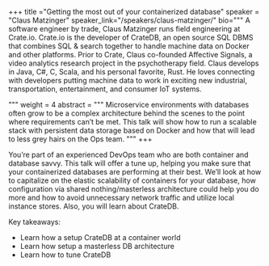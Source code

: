 +++
title ="Getting the most out of your containerized database"
speaker = "Claus Matzinger"
speaker_link="/speakers/claus-matzinger/"
bio="""
A software engineer by trade, Claus Matzinger runs field engineering at Crate.io. Crate.io is the developer of CrateDB, an open source SQL DBMS that combines SQL & search together to handle machine data on Docker and other platforms. Prior to Crate, Claus co-founded Affective Signals, a video analytics research project in the psychotherapy field. Claus develops in Java, C#, C, Scala, and his personal favorite, Rust. He loves connecting with developers putting machine data to work in exciting new industrial, transportation, entertainment, and consumer IoT systems.

"""
weight = 4
abstract = """
Microservice environments with databases often grow to be a complex architecture behind the scenes to the point where requirements can’t be met. This talk will show how to run a scalable stack with persistent data storage based on Docker and how that will lead to less grey hairs on the Ops team.
"""
+++

You’re part of an experienced DevOps team who are both container and database savvy. This talk will offer a tune up, helping you make sure that your containerized databases are performing at their best. We’ll look at how to capitalize on the elastic scalability of containers for your database, how configuration via shared nothing/masterless architecture could help you do more and how to avoid unnecessary network traffic and utilize local instance stores. Also, you will learn about CrateDB.

Key takeaways:
* Learn how a setup CrateDB at a container world
* Learn how setup a masterless DB architecture
* Learn how to tune CrateDB
